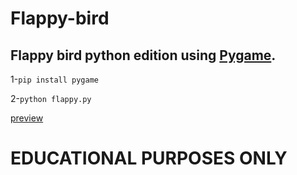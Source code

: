 # Flappy-bird
## Flappy bird python edition using [Pygame](https://github.com/pygame/pygame).


1-```pip install pygame```


2-```python flappy.py```

[preview](./preview.jpg)


# EDUCATIONAL PURPOSES ONLY

